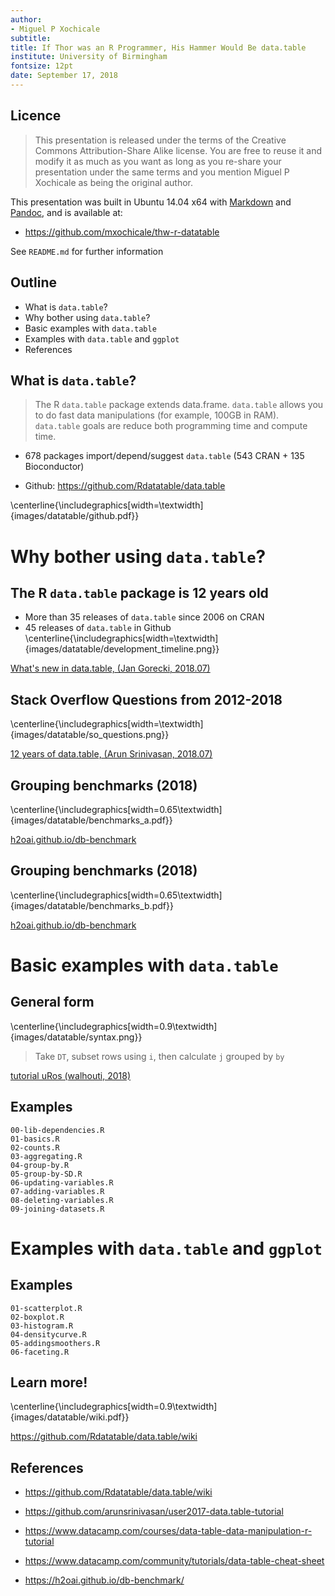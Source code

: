 ```yaml
---
author:
- Miguel P Xochicale
subtitle:
title: If Thor was an R Programmer, His Hammer Would Be data.table
institute: University of Birmingham 
fontsize: 12pt
date: September 17, 2018
---
```




## Licence

> This presentation is released under the terms of the Creative 
> Commons Attribution-Share Alike license.
> You are free to reuse it and modify it as much as you want as long as
> you re-share your presentation under the same terms and
> you mention Miguel P Xochicale as being the original author.

This presentation was built in Ubuntu 14.04 x64 with
[Markdown](https://en.wikipedia.org/wiki/Markdown) and
[Pandoc](http://pandoc.org), and is available at:

* https://github.com/mxochicale/thw-r-datatable

See `README.md` for further information


## Outline

* What is `data.table`?
* Why bother using `data.table`?
* Basic examples with `data.table`
* Examples with `data.table` and `ggplot`
* References

## What is `data.table`?

> The R `data.table` package extends data.frame.
> `data.table` allows you to do fast data manipulations
> (for example, 100GB in RAM).
> `data.table` goals are reduce both programming time and compute time.


+ 678 packages	import/depend/suggest `data.table` (543 CRAN + 135 Bioconductor)
* Github: https://github.com/Rdatatable/data.table

\centerline{\includegraphics[width=\textwidth]{images/datatable/github.pdf}}


# Why bother using `data.table`?

## The R `data.table` package is 12 years old
* More than 35 releases of `data.table` since 2006 on CRAN
* 45 releases of `data.table` in Github
\centerline{\includegraphics[width=\textwidth]{images/datatable/development_timeline.png}}

[What's new in data.table, (Jan Gorecki, 2018.07)](https://jangorecki.gitlab.io/r-talks/2018-07-03_Wroclaw_What_s-new-in-data.table/What's%20new%20in%20data.table.pdf)

## Stack Overflow Questions from 2012-2018
\centerline{\includegraphics[width=\textwidth]{images/datatable/so_questions.png}}

[12 years of data.table, (Arun Srinivasan, 2018.07)](https://github.com/Rdatatable/data.table/wiki/talks/MontReal2018_Arun.pdf)


## Grouping benchmarks (2018)

\centerline{\includegraphics[width=0.65\textwidth]{images/datatable/benchmarks_a.pdf}}

[h2oai.github.io/db-benchmark](https://h2oai.github.io/db-benchmark/)


## Grouping benchmarks (2018)

\centerline{\includegraphics[width=0.65\textwidth]{images/datatable/benchmarks_b.pdf}}


[h2oai.github.io/db-benchmark](https://h2oai.github.io/db-benchmark/)


# Basic examples with `data.table`

## General form 

\centerline{\includegraphics[width=0.9\textwidth]{images/datatable/syntax.png}}

> Take `DT`, subset rows using `i`, then calculate `j` grouped by `by`


[tutorial uRos (walhouti, 2018)](https://github.com/jaapwalhout/data.table-tutorial-uros2018)

## Examples

```{.R}
00-lib-dependencies.R 
01-basics.R            
02-counts.R      
03-aggregating.R  
04-group-by.R     
05-group-by-SD.R  
06-updating-variables.R  
07-adding-variables.R    
08-deleting-variables.R
09-joining-datasets.R
```



# Examples with `data.table` and `ggplot`

## Examples

```{.R}
01-scatterplot.R
02-boxplot.R
03-histogram.R
04-densitycurve.R
05-addingsmoothers.R
06-faceting.R
```


## Learn more!
\centerline{\includegraphics[width=0.9\textwidth]{images/datatable/wiki.pdf}}

https://github.com/Rdatatable/data.table/wiki


## References


* https://github.com/Rdatatable/data.table/wiki

* https://github.com/arunsrinivasan/user2017-data.table-tutorial

* https://www.datacamp.com/courses/data-table-data-manipulation-r-tutorial

* https://www.datacamp.com/community/tutorials/data-table-cheat-sheet

* https://h2oai.github.io/db-benchmark/





